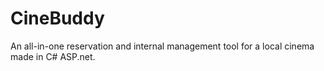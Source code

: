 # CineBuddy

An all-in-one reservation and internal management tool for a local cinema made in C# ASP.net.
